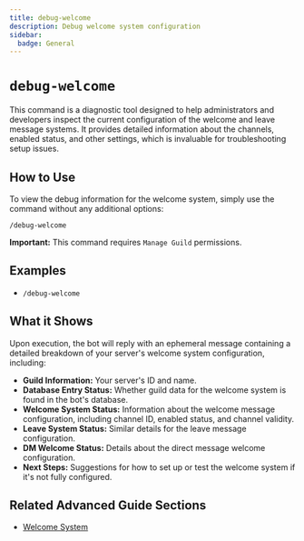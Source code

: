 ```yaml
---
title: debug-welcome
description: Debug welcome system configuration
sidebar:
  badge: General
---
```


# `debug-welcome`

This command is a diagnostic tool designed to help administrators and developers inspect the current configuration of the welcome and leave message systems. It provides detailed information about the channels, enabled status, and other settings, which is invaluable for troubleshooting setup issues.

## How to Use

To view the debug information for the welcome system, simply use the command without any additional options:

`/debug-welcome`

**Important:** This command requires `Manage Guild` permissions.

## Examples

*   `/debug-welcome`

## What it Shows

Upon execution, the bot will reply with an ephemeral message containing a detailed breakdown of your server's welcome system configuration, including:

*   **Guild Information:** Your server's ID and name.
*   **Database Entry Status:** Whether guild data for the welcome system is found in the bot's database.
*   **Welcome System Status:** Information about the welcome message configuration, including channel ID, enabled status, and channel validity.
*   **Leave System Status:** Similar details for the leave message configuration.
*   **DM Welcome Status:** Details about the direct message welcome configuration.
*   **Next Steps:** Suggestions for how to set up or test the welcome system if it's not fully configured.

## Related Advanced Guide Sections

*   [Welcome System](/advanced-guide/server-management/welcome_system)